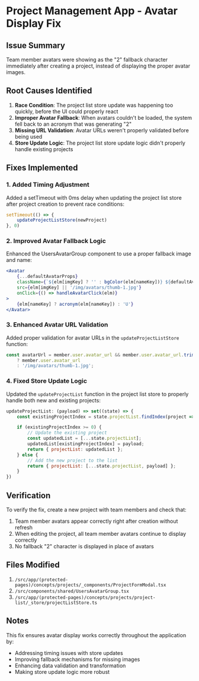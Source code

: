 # Project Management App - Avatar Display Fix

## Issue Summary
Team member avatars were showing as the "2" fallback character immediately after creating a project, instead of displaying the proper avatar images.

## Root Causes Identified
1. **Race Condition**: The project list store update was happening too quickly, before the UI could properly react
2. **Improper Avatar Fallback**: When avatars couldn't be loaded, the system fell back to an acronym that was generating "2"
3. **Missing URL Validation**: Avatar URLs weren't properly validated before being used
4. **Store Update Logic**: The project list store update logic didn't properly handle existing projects

## Fixes Implemented

### 1. Added Timing Adjustment
Added a setTimeout with 0ms delay when updating the project list store after project creation to prevent race conditions:
```javascript
setTimeout(() => {
    updateProjectListStore(newProject)
}, 0)
```

### 2. Improved Avatar Fallback Logic
Enhanced the UsersAvatarGroup component to use a proper fallback image and name:
```jsx
<Avatar
    {...defaultAvatarProps}
    className={`${elm[imgKey] ? '' : bgColor(elm[nameKey])} ${defaultAvatarProps.className}`}
    src={elm[imgKey] || '/img/avatars/thumb-1.jpg'}
    onClick={() => handleAvatarClick(elm)}
>
    {elm[nameKey] ? acronym(elm[nameKey]) : 'U'}
</Avatar>
```

### 3. Enhanced Avatar URL Validation
Added proper validation for avatar URLs in the `updateProjectListStore` function:
```javascript
const avatarUrl = member.user.avatar_url && member.user.avatar_url.trim()
    ? member.user.avatar_url
    : '/img/avatars/thumb-1.jpg';
```

### 4. Fixed Store Update Logic
Updated the `updateProjectList` function in the project list store to properly handle both new and existing projects:
```javascript
updateProjectList: (payload) => set((state) => {
    const existingProjectIndex = state.projectList.findIndex(project => project.id === payload.id);

    if (existingProjectIndex >= 0) {
        // Update the existing project
        const updatedList = [...state.projectList];
        updatedList[existingProjectIndex] = payload;
        return { projectList: updatedList };
    } else {
        // Add the new project to the list
        return { projectList: [...state.projectList, payload] };
    }
})
```

## Verification
To verify the fix, create a new project with team members and check that:
1. Team member avatars appear correctly right after creation without refresh
2. When editing the project, all team member avatars continue to display correctly
3. No fallback "2" character is displayed in place of avatars

## Files Modified
1. `/src/app/(protected-pages)/concepts/projects/_components/ProjectFormModal.tsx`
2. `/src/components/shared/UsersAvatarGroup.tsx`
3. `/src/app/(protected-pages)/concepts/projects/project-list/_store/projectListStore.ts`

## Notes
This fix ensures avatar display works correctly throughout the application by:
- Addressing timing issues with store updates
- Improving fallback mechanisms for missing images
- Enhancing data validation and transformation
- Making store update logic more robust

